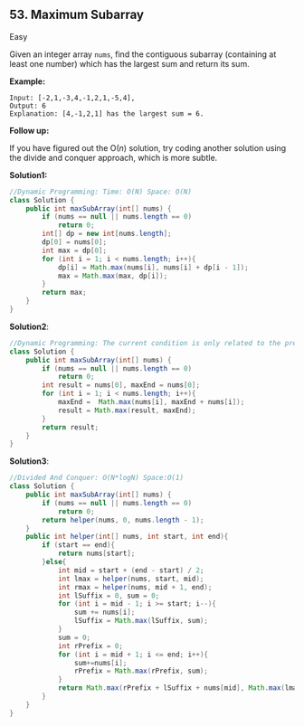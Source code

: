 ## 53. Maximum Subarray

Easy

Given an integer array `nums`, find the contiguous subarray (containing at least one number) which has the largest sum and return its sum.

**Example:**

```
Input: [-2,1,-3,4,-1,2,1,-5,4],
Output: 6
Explanation: [4,-1,2,1] has the largest sum = 6.
```

**Follow up:**

If you have figured out the O(*n*) solution, try coding another solution using the divide and conquer approach, which is more subtle.

**Solution1:**

```java
//Dynamic Programming: Time: O(N) Space: O(N)
class Solution {
    public int maxSubArray(int[] nums) {
        if (nums == null || nums.length == 0)
            return 0;
        int[] dp = new int[nums.length];
        dp[0] = nums[0];
        int max = dp[0];
        for (int i = 1; i < nums.length; i++){
            dp[i] = Math.max(nums[i], nums[i] + dp[i - 1]);
            max = Math.max(max, dp[i]);
        }
        return max;
    }
}
```
**Solution2**:

```java
//Dynamic Programming: The current condition is only related to the previous one, so we can use one variable not an array.
class Solution {
    public int maxSubArray(int[] nums) {
        if (nums == null || nums.length == 0)
            return 0;
        int result = nums[0], maxEnd = nums[0];
        for (int i = 1; i < nums.length; i++){
            maxEnd =  Math.max(nums[i], maxEnd + nums[i]);
            result = Math.max(result, maxEnd);
        }
        return result;
    }
}
```

**Solution3**:

```java
//Divided And Conquer: O(N*logN) Space:O(1)
class Solution {
    public int maxSubArray(int[] nums) {
        if (nums == null || nums.length == 0)
            return 0;
        return helper(nums, 0, nums.length - 1);
    }
    public int helper(int[] nums, int start, int end){
        if (start == end){
            return nums[start];
        }else{
            int mid = start + (end - start) / 2;
            int lmax = helper(nums, start, mid);
            int rmax = helper(nums, mid + 1, end);
            int lSuffix = 0, sum = 0;
            for (int i = mid - 1; i >= start; i--){
                sum += nums[i];
                lSuffix = Math.max(lSuffix, sum);
            }
            sum = 0;
            int rPrefix = 0;
            for (int i = mid + 1; i <= end; i++){
                sum+=nums[i];
                rPrefix = Math.max(rPrefix, sum);
            }
            return Math.max(rPrefix + lSuffix + nums[mid], Math.max(lmax, rmax));
        }
    }
}
```


